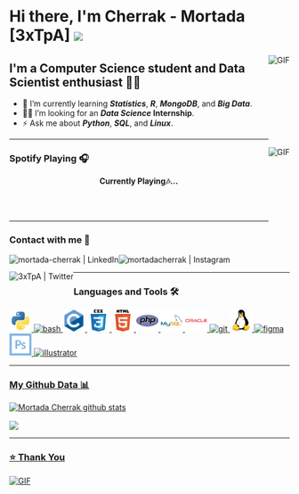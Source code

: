 # Hi there, I'm Cherrak - Mortada [3xTpA] <img width="30px" src="https://media.tenor.com/images/3b388fe03da271d2674faf85eb7c3fcd/tenor.gif" />

<img align="right" alt="GIF" height="160px" src="https://media.giphy.com/media/du3J3cXyzhj75IOgvA/giphy.gif" />

## I'm a Computer Science student and Data Scientist enthusiast 🐱‍💻

- 🌱 I’m currently learning **_Statistics_**, **_R_**, **_MongoDB_**, and **_Big Data_**.
- 🤝🏼 I’m looking for an _**Data Science**_ **Internship**.
- ⚡ Ask me about **_Python_**, **_SQL_**, and **_Linux_**.

---

<img align="right" alt="GIF" height="170px" src="https://media.giphy.com/media/J5B1Y8QZnzXXbLQIBu/giphy.gif" />

### Spotify Playing 🎧

<p align="center"> 
  <b>Currently Playing🎶...</b><br><br>
</p>

<br>
<hr>

### Contact with me 📝

   <a href="https://www.linkedin.com/in/mortada-cherrak">
   <img align="left" alt="mortada-cherrak | LinkedIn" height="30px" src="https://cdn-icons-png.flaticon.com/512/174/174857.png"/></a>
   <a href="https://www.instagram.com/mortadacherrak">
   <img align="left" alt="mortadacherrak | Instagram" height="30px" src="https://cdn-icons-png.flaticon.com/512/174/174855.png" /></a>
   <a href="https://twitter.com/mortada_cherrak">
   <img align="left" alt="3xTpA | Twitter" height="30px" src="https://cdn-icons-png.flaticon.com/512/1409/1409937.png" /></a>


<br/>

---

### Languages and Tools 🛠 

<p align="left"> 
</a> <a href="https://www.python.org" target="_blank" rel="noreferrer"> <img src="https://raw.githubusercontent.com/devicons/devicon/master/icons/python/python-original.svg" alt="python" width="40" height="40"/> </a> <a href="https://www.gnu.org/software/bash/" target="_blank" rel="noreferrer"> <img src="https://www.vectorlogo.zone/logos/gnu_bash/gnu_bash-icon.svg" alt="bash" width="40" height="40"/> </a> <a href="https://www.cprogramming.com/" target="_blank" rel="noreferrer"> <img src="https://raw.githubusercontent.com/devicons/devicon/master/icons/c/c-original.svg" alt="c" width="40" height="40"/> </a> <a href="https://www.w3schools.com/css/" target="_blank" rel="noreferrer"> <img src="https://raw.githubusercontent.com/devicons/devicon/master/icons/css3/css3-original-wordmark.svg" alt="css3" width="40" height="40"/> </a> <a href="https://www.w3.org/html/" target="_blank" rel="noreferrer"> <img src="https://raw.githubusercontent.com/devicons/devicon/master/icons/html5/html5-original-wordmark.svg" alt="html5" width="40" height="40"/> </a> <a href="https://www.php.net" target="_blank" rel="noreferrer"> <img src="https://raw.githubusercontent.com/devicons/devicon/master/icons/php/php-original.svg" alt="php" width="40" height="40"/> </a> <a href="https://www.mysql.com/" target="_blank" rel="noreferrer"> <img src="https://raw.githubusercontent.com/devicons/devicon/master/icons/mysql/mysql-original-wordmark.svg" alt="mysql" width="40" height="40"/> </a> <a href="https://www.oracle.com/" target="_blank" rel="noreferrer"> <img src="https://raw.githubusercontent.com/devicons/devicon/master/icons/oracle/oracle-original.svg" alt="oracle" width="40" height="40"/> </a> <a href="https://git-scm.com/" target="_blank" rel="noreferrer"> <img src="https://www.vectorlogo.zone/logos/git-scm/git-scm-icon.svg" alt="git" width="40" height="40"/> </a> <a href="https://www.linux.org/" target="_blank" rel="noreferrer"> <img src="https://raw.githubusercontent.com/devicons/devicon/master/icons/linux/linux-original.svg" alt="linux" width="40" height="40"/> </a> <a href="https://www.figma.com/" target="_blank" rel="noreferrer"> <img src="https://www.vectorlogo.zone/logos/figma/figma-icon.svg" alt="figma" width="40" height="40"/> </a> <a href="https://www.photoshop.com/en" target="_blank" rel="noreferrer"> <img src="https://raw.githubusercontent.com/devicons/devicon/master/icons/photoshop/photoshop-line.svg" alt="photoshop" width="40" height="40"/> </a> <a href="https://www.adobe.com/in/products/illustrator.html" target="_blank" rel="noreferrer"> <img src="https://www.vectorlogo.zone/logos/adobe_illustrator/adobe_illustrator-icon.svg" alt="illustrator" width="40" height="40"/> </p>

------

###     My Github Data  📊

![Mortada Cherrak github stats](https://github-readme-stats.vercel.app/api?username=mortadacherrak&count_private=true&show_icons=true&theme=radical)

<img align="center" src="https://github-readme-stats.vercel.app/api/top-langs/?username=mortadacherrak&layout=compact&theme=gotham" />

---

### ⭐ Thank You 

<img align="center" alt="GIF" height="400" width="600" src="https://i.pinimg.com/originals/8b/35/fe/8b35fef55fba1a201c9c7a11d3ec3d64.gif" />



